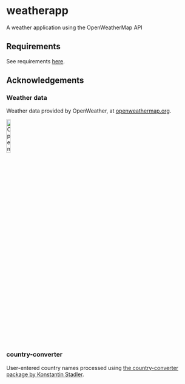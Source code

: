 # weatherapp
A weather application using the OpenWeatherMap API

## Requirements
See requirements [here](https://github.com/j-cqln/weatherapp/blob/main/requirements.txt).

## Acknowledgements
### Weather data
Weather data provided by OpenWeather, at [openweathermap.org](https://openweathermap.org).

<img src="https://openweathermap.org/themes/openweathermap/assets/img/logo_white_cropped.png" alt="OpenWeather logo" width="15%" height="15%">

### country-converter
User-entered country names processed using [the country-converter package by Konstantin Stadler](https://github.com/konstantinstadler/country_converter).